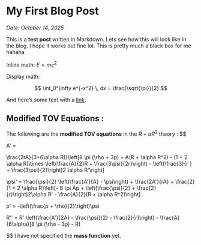 # My First Blog Post

*Date: October 14, 2025*

This is a **test post** written in Markdown. Lets see how this will look like in the blog. I hope it works out fine lol. This is pretty much a black box for me hahaha

Inline math: $E = mc^2$

Display math:

$$
\int_0^\infty e^{-x^2} \, dx = \frac{\sqrt{\pi}}{2}
$$

And here’s some text with a [link](https://example.com).

## Modified TOV Equations :
The following are the **modified TOV equations** in the $R + \alpha R^2$ theory :
$$

A' =

\frac{2rA}{3+6\alpha R)}\left[8 \pi (\rho + 3p) + A(R + \alpha R^2) - (1 + 2 \alpha R)\times \left(\frac{A}{2}R + \frac{3\psi}{2r}\right) - \left(\frac{3}{r } + \frac{3\psi}{2}\right)2 \alpha R'\right]

$$
$$
\psi' = \frac{\psi}{2} \left(\frac{A'}{A} - \psi\right) + \frac{2A'}{rA} + \frac{2}{1 + 2 \alpha R}\left[- 8 \pi Ap + \left(\frac{\psi}{2} + \frac{2}{r}\right)2\alpha R' - \frac{A}{2}(R + \alpha R^2)\right]

$$
$$

p' = -\left(\frac{p + \rho}{2}\right)\psi

$$
$$

R'' = R' \left(\frac{A'}{2A} - \frac{\psi}{2} - \frac{2}{r}\right) - \frac{A}{6\alpha}[8 \pi (\rho - 3p) - R]

$$
I have not specified the **mass function** yet. 
